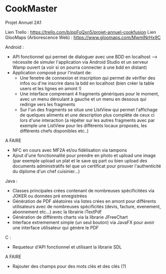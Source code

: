 # CookMaster
Projet Annuel 2A1

Lien Trello : https://trello.com/b/ppFoQxn5/projet-annuel-cookfusion
Lien GlooMaps (Arborescence Web) : https://www.gloomaps.com/MwmlNrHx9C

Android :

- API fonctionnel qui permet de dialoguer avec une BDD en localhost --> nécessite de simuler l'application via Android Studio et un serveur Wamp ouvert (a voir si on pourra connecter à une bdd en distant)
- Application composé pour l'instant de:
    - Une fenetre de connexion et inscription qui permet de vérifier des infos ou d'ne inscrire dans la bdd en localhost (bien créer la table users et les lignes en amont !)
    - Une interface comprenant 4 fragments génériques pour le moment, avec un menu déroulant à gauche et un menu en dessous qui redirige vers les fragments
    - Sur l'un des fragments se situe une LIstView qui permet l'affichage de quelques aliments et une description plus complète de ceux ci lors d'une interaction (a répéter sur les autres fragments avec par exemple une ListView pour les différents locaux proposés, les différents chefs disponibles etc..)

 A FAIRE
 
- NFC en cours avec  MF2A et/ou fidélisation via tampons 
- Ajout d'une fonctionnalité pour prendre en photo et upload une image (par exemple upload un plat et le save qq part ou bien upload des documents administratifs tel que un certificat pour prouver l'authenticité du diplome d'un chef cuisinier...)

Java :

- Classes principales crées contenant de nombreuses spécificitées via JOKER ou données pré enregistrées
- Génération de PDF aléatoires via listes crées en amont pour différents utilisateurs avec de nombreuses spécificités (devis, facture, evenement, abonnement etc...) avec la librairie iTextPdf
- Génération de différents charts via la librarie JFreeChart
- Interface extremement simple (un seul bouton) via JavaFX pour avoir une interface utilisateur qui génère le PDF

C :

- Requeteur d'API fonctionnel et utilisant la librarie SDL

A FAIRE

- Rajouter des champs pour des mots clés et des clés (?)

